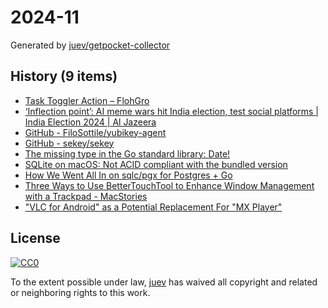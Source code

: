 # 2024-11

Generated by [juev/getpocket-collector](https://github.com/juev/getpocket-collector)

## History (9 items)

- [Task Toggler Action – FlohGro](https://flohgro.com/drafts-actions/task-toggler-action/)
- [‘Inflection point’: AI meme wars hit India election, test social platforms | India Election 2024 | Al Jazeera](https://www.aljazeera.com:443/economy/2024/3/8/ai-meme-wars-hit-india-election-campaign-testing-social-platforms)
- [GitHub - FiloSottile/yubikey-agent](https://github.com/FiloSottile/yubikey-agent#manual-setup-and-technical-details)
- [GitHub - sekey/sekey](https://github.com/sekey/sekey)
- [The missing type in the Go standard library: Date!](https://engineering.hardfin.com/2024/02/date-the-missing-type)
- [SQLite on macOS: Not ACID compliant with the bundled version](https://bonsaidb.io/blog/acid-on-apple/)
- [How We Went All In on sqlc/pgx for Postgres + Go](https://brandur.org/sqlc)
- [Three Ways to Use BetterTouchTool to Enhance Window Management with a Trackpad - MacStories](https://www.macstories.net/tutorials/three-ways-to-use-bettertouchtool-to-enhance-window-management-with-a-trackpad/)
- ["VLC for Android" as a Potential Replacement For "MX Player"](https://karl-voit.at/2024/03/09/vlc-for-android/)

## License

[![CC0](https://mirrors.creativecommons.org/presskit/buttons/88x31/svg/cc-zero.svg)](https://creativecommons.org/publicdomain/zero/1.0/)

To the extent possible under law, [juev](https://github.com/juev) has waived all copyright and related or neighboring rights to this work.
